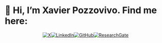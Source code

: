 # 👋 Hi, I’m Xavier Pozzovivo. Find me here:

<p align="center">
<a href="https://twitter.com/toncompte" target="_blank"><img src="https://img.shields.io/badge/X-1DA1F2?style=for-the-badge&logo=twitter&logoColor=white" alt="X" /></a><a href="https://www.linkedin.com/in/tonprofil" target="_blank"><img src="https://img.shields.io/badge/LinkedIn-0077B5?style=for-the-badge&logo=linkedin&logoColor=white" alt="LinkedIn" /></a><a href="https://github.com/XavierPozzovivo" target="_blank"><img src="https://img.shields.io/badge/GitHub-100000?style=for-the-badge&logo=github&logoColor=white" alt="GitHub" /></a><a href="https://www.researchgate.net/profile/Xavier-Pozzovivo" target="_blank"><img src="https://img.shields.io/badge/ResearchGate-00CCBB?style=for-the-badge&logo=researchgate&logoColor=white" alt="ResearchGate" /></a>
</p>
